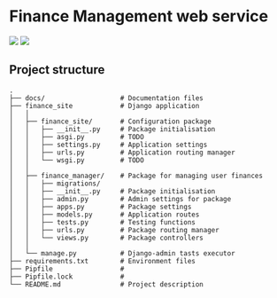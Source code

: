 # Finance Management web service
![](https://img.shields.io/github/pipenv/locked/dependency-version/Genvekt/akvelon_python_internship_3_Evgenia_Kivotova/django?color=blue&label=Django) ![](https://img.shields.io/github/pipenv/locked/python-version/Genvekt/akvelon_python_internship_3_Evgenia_Kivotova)

## Project structure
```
.
├── docs/                   # Documentation files
├── finance_site            # Django application
│   │
│   ├── finance_site/       # Configuration package
│   │   ├── __init__.py     # Package initialisation
│   │   ├── asgi.py         # TODO
│   │   ├── settings.py     # Application settings
│   │   ├── urls.py         # Application routing manager
│   │   └── wsgi.py         # TODO 
│   │
│   ├── finance_manager/    # Package for managing user finances
│   │   ├── migrations/
│   │   ├── __init__.py     # Package initialisation
│   │   ├── admin.py        # Admin settings for package
│   │   ├── apps.py         # Package settings
│   │   ├── models.py       # Application routes
│   │   ├── tests.py        # Testing functions
│   │   ├── urls.py         # Package routing manager
│   │   └── views.py        # Package controllers
│   │
│   └── manage.py           # Django-admin tasts executor
├── requirements.txt        # Environment files
├── Pipfile                 # 
├── Pipfile.lock            # 
└── README.md               # Project description
```
